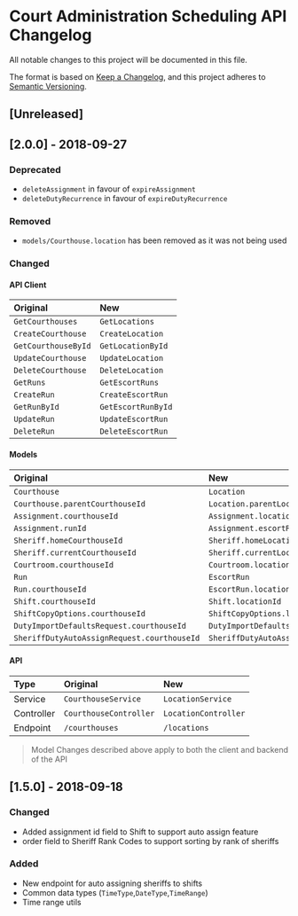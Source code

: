 # Court Administration Scheduling API Changelog
All notable changes to this project will be documented in this file.

The format is based on [Keep a Changelog](https://keepachangelog.com/en/1.0.0/),
and this project adheres to [Semantic Versioning](https://semver.org/spec/v2.0.0.html).

## [Unreleased]

## [2.0.0] - 2018-09-27

### Deprecated
- `deleteAssignment` in favour of `expireAssignment`
- `deleteDutyRecurrence` in favour of `expireDutyRecurrence`

### Removed
- `models/Courthouse.location` has been removed as it was not being used

### Changed

#### API Client
| Original | New |
|:---|:---|
|`GetCourthouses` | `GetLocations`|
|`CreateCourthouse` | `CreateLocation` |
|`GetCourthouseById` | `GetLocationById`|
|`UpdateCourthouse` | `UpdateLocation` |
|`DeleteCourthouse` | `DeleteLocation` |
|`GetRuns`  | `GetEscortRuns`|
|`CreateRun`  | `CreateEscortRun`|
|`GetRunById`  | `GetEscortRunById`|
|`UpdateRun`  | `UpdateEscortRun`|
|`DeleteRun`  | `DeleteEscortRun`|

#### Models
| Original | New |
|:---|:---|
| `Courthouse` | `Location` |
| `Courthouse.parentCourthouseId` | `Location.parentLocationId`  |
| `Assignment.courthouseId` | `Assignment.locationId`  |
| `Assignment.runId` | `Assignment.escortRunId`  |
| `Sheriff.homeCourthouseId` | `Sheriff.homeLocationId`  |
| `Sheriff.currentCourthouseId` | `Sheriff.currentLocationId`  |
| `Courtroom.courthouseId` | `Courtroom.locationId`  |
| `Run` | `EscortRun` |
| `Run.courthouseId` | `EscortRun.locationId` |
| `Shift.courthouseId` | `Shift.locationId` |
| `ShiftCopyOptions.courthouseId` | `ShiftCopyOptions.locationId` |
| `DutyImportDefaultsRequest.courthouseId` | `DutyImportDefaultsRequest.locationId` |
| `SheriffDutyAutoAssignRequest.courthouseId` | `SheriffDutyAutoAssignRequest.locationId` |

#### API

|Type | Original | New |
|:---|:---|:---|
| Service | `CourthouseService` | `LocationService` |
| Controller |`CourthouseController` | `LocationController` |
| Endpoint | `/courthouses` | `/locations` |

> Model Changes described above apply to both the client and backend of the API


## [1.5.0] - 2018-09-18
### Changed
 - Added assignment id field to Shift to support auto assign feature
 - order field to Sheriff Rank Codes to support sorting by rank of sheriffs
### Added
 - New endpoint for auto assigning sheriffs to shifts
 - Common data types (`TimeType`,`DateType`,`TimeRange`)
 - Time range utils